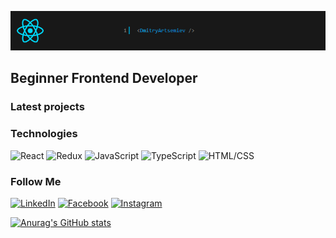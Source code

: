 [![Header](https://github.com/dArtsemyev/dArtsemyev/blob/main/assets/header.png)](https://www.linkedin.com/in/dmitry-artsemyev/)

## Beginner Frontend Developer

### Latest projects

### Technologies
![React](https://img.shields.io/badge/-React-181F20?style=for-the-badge&logo=react&logoColor=3179C7)
![Redux](https://img.shields.io/badge/-Redux-181F20?style=for-the-badge&logo=Redux&logoColor=green)
![JavaScript](https://img.shields.io/badge/-JavaScript-181F20?style=for-the-badge&logo=JavaScript&logoColor=red)
![TypeScript](https://img.shields.io/badge/-TypeScript-181F20?style=for-the-badge&logo=TypeScript&logoColor=3179C7)
![HTML/CSS](https://img.shields.io/badge/-HTML/CSS-181F20?style=for-the-badge)


### Follow Me
[![LinkedIn](https://img.shields.io/badge/-LinkedIn-181F20?style=flat&logo=LinkedIn&logoColor=blue)](https://www.linkedin.com/in/dmitry-artsemyev/)
[![Facebook](https://img.shields.io/badge/-Facebook-181F20?style=flat&logo=Facebook&logoColor=1195f5)](https://www.facebook.com/dmitry.artsemyev/)
[![Instagram](https://img.shields.io/badge/-Instagram-181F20?style=flat&logo=Instagram&logoColor=b4068e)](https://www.Instagram.com/kain176/)

[![Anurag's GitHub stats](https://github-readme-stats.vercel.app/api?username=dArtsemyev&show_icons=true&count_private=true)](https://github.com/anuraghazra/github-readme-stats)